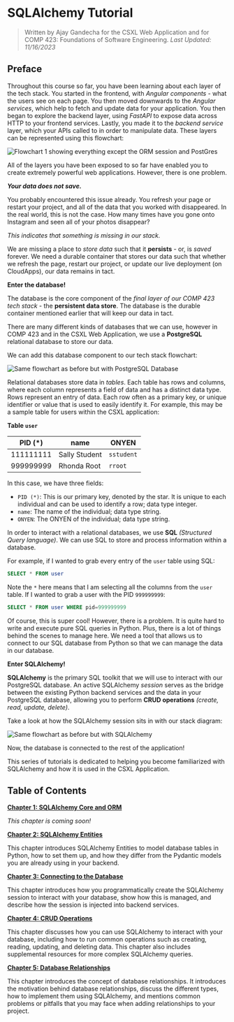 # SQLAlchemy Tutorial

> Written by Ajay Gandecha for the CSXL Web Application and for COMP 423: Foundations of Software Engineering.
> _Last Updated: 11/16/2023_

## Preface

Throughout this course so far, you have been learning about each layer of the tech stack. You started in the frontend, with _Angular components_ - what the users see on each page. You then moved downwards to the _Angular services_, which help to fetch and update data for your application. You then began to explore the backend layer, using _FastAPI_ to expose data across HTTP to your frontend services. Lastly, you made it to the _backend service_ layer, which your APIs called to in order to manipulate data. These layers can be represented using this flowchart:

![Flowchart 1 showing everything except the ORM session and PostGres](https://github.com/unc-csxl/csxl.unc.edu/blob/docs/querying/docs/images/sqlalchemy/tech-stack-no-db.png)

All of the layers you have been exposed to so far have enabled you to create extremely powerful web applications. However, there is one problem.

**_Your data does not save._**

You probably encountered this issue already. You refresh your page or restart your project, and all of the data that you worked with disappeared. In the real world, this is not the case. How many times have you gone onto Instagram and seen all of your photos disappear?

_This indicates that something is missing in our stack._

We are missing a place to _store data_ such that it **persists** - or, is _saved_ forever. We need a durable container that stores our data such that whether we refresh the page, restart our project, or update our live deployment (on CloudApps), our data remains in tact.

**Enter the database!**

The database is the core component of the _final layer of our COMP 423 tech stack_ - the **persistent data store**. The database is the durable container mentioned earlier that will keep our data in tact.

There are many different kinds of databases that we can use, however in COMP 423 and in the CSXL Web Application, we use a **PostgreSQL** relational database to store our data.

We can add this database component to our tech stack flowchart:

![Same flowchart as before but with PostgreSQL Database](https://github.com/unc-csxl/csxl.unc.edu/blob/docs/querying/docs/images/sqlalchemy/tech-stack-db.png)

Relational databases store data in _tables_. Each table has rows and columns, where each column represents a field of data and has a distinct data type. Rows represent an entry of data. Each row often as a primary key, or unique identifier or value that is used to easily identify it. For example, this may be a sample table for users within the CSXL application:

**Table `user`**

| PID (\*)  | name          | ONYEN      |
| --------- | ------------- | ---------- |
| 111111111 | Sally Student | `sstudent` |
| 999999999 | Rhonda Root   | `rroot`    |

In this case, we have three fields:

- `PID (*)`: This is our primary key, denoted by the star. It is unique to each individual and can be used to identify a row; data type integer.
- `name`: The name of the individual; data type string.
- `ONYEN`: The ONYEN of the individual; data type string.

In order to interact with a relational databases, we use **SQL** _(Structured Query language)_. We can use SQL to store and process information within a database.

For example, if I wanted to grab every entry of the `user` table using SQL:

```sql
SELECT * FROM user
```

Note the `*` here means that I am selecting all the columns from the `user` table. If I wanted to grab a user with the PID `999999999`:

```sql
SELECT * FROM user WHERE pid=999999999
```

Of course, this is super cool! However, there is a problem. It is quite hard to write and execute pure SQL queries in Python. Plus, there is a lot of things behind the scenes to manage here. We need a tool that allows us to connect to our SQL database from Python so that we can manage the data in our database.

**Enter SQLAlchemy!**

**SQLAlchemy** is the primary SQL toolkit that we will use to interact with our PostgreSQL database. An active SQLAlchemy _session_ serves as the bridge between the existing Python backend services and the data in your PostgreSQL database, allowing you to perform **CRUD operations** _(create, read, update, delete)_.

Take a look at how the SQLAlchemy session sits in with our stack diagram:

![Same flowchart as before but with SQLAlchemy](https://github.com/unc-csxl/csxl.unc.edu/blob/docs/querying/docs/images/sqlalchemy/tech-stack-with-alchemy.png)

Now, the database is connected to the rest of the application!

This series of tutorials is dedicated to helping you become familiarized with SQLAlchemy and how it is used in the CSXL Application.

## Table of Contents

[**Chapter 1: SQLAlchemy Core and ORM**](https://github.com/unc-csxl/csxl.unc.edu/blob/docs/querying/docs/sqlalchemy/1_sqlalchemy_core_and_orm.md)

_This chapter is coming soon!_

[**Chapter 2: SQLAlchemy Entities**](https://github.com/unc-csxl/csxl.unc.edu/blob/docs/querying/docs/sqlalchemy/2_entities.md)

This chapter introduces SQLAlchemy Entities to model database tables in Python, how to set them up, and how they differ from the Pydantic models you are already using in your backend.

[**Chapter 3: Connecting to the Database**](https://github.com/unc-csxl/csxl.unc.edu/blob/docs/querying/docs/sqlalchemy/3_connecting_to_database.md)

This chapter introduces how you programmatically create the SQLAlchemy session to interact with your database, show how this is managed, and describe how the session is injected into backend services.

[**Chapter 4: CRUD Operations**](https://github.com/unc-csxl/csxl.unc.edu/blob/docs/querying/docs/sqlalchemy/4_crud_operations.md)

This chapter discusses how you can use SQLAlchemy to interact with your database, including how to run common operations such as creating, reading, updating, and deleting data. This chapter also includes supplemental resources for more complex SQLAlchemy queries.

[**Chapter 5: Database Relationships**](https://github.com/unc-csxl/csxl.unc.edu/blob/docs/querying/docs/sqlalchemy/5_relationships.md)

This chapter introduces the concept of database relationships. It introduces the motivation behind database relationships, discuss the different types, how to implement them using SQLAlchemy, and mentions common problems or pitfalls that you may face when adding relationships to your project.
